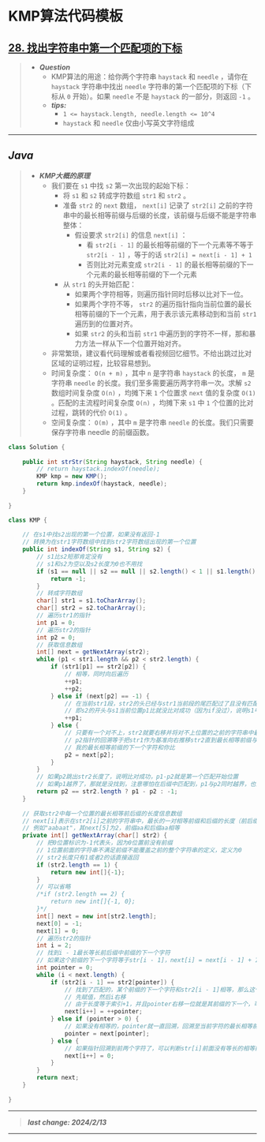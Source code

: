 # KMP算法代码模板

## [28. 找出字符串中第一个匹配项的下标](https://leetcode.cn/problems/find-the-index-of-the-first-occurrence-in-a-string/)

> - ***Question***
>   - KMP算法的用途：给你两个字符串 `haystack` 和 `needle` ，请你在 `haystack` 字符串中找出 `needle` 字符串的第一个匹配项的下标（下标从 `0` 开始）。如果 `needle` 不是 `haystack` 的一部分，则返回 `-1` 。
>   - ***tips:***
>     - `1 <= haystack.length, needle.length <= 10^4`
>     - `haystack` 和 `needle` 仅由小写英文字符组成

---

## *Java*

> - ***KMP大概的原理***
>   - 我们要在 `s1` 中找 `s2` 第一次出现的起始下标：
>     - 将 `s1` 和 `s2` 转成字符数组 `str1` 和 `str2` 。
>     - 准备 `str2` 的 `next` 数组， `next[i]` 记录了 `str2[i]` 之前的字符串中的最长相等前缀与后缀的长度，该前缀与后缀不能是字符串整体：
>       - 假设要求 `str2[i]` 的信息 `next[i]` ：
>         - 看 `str2[i - 1]` 的最长相等前缀的下一个元素等不等于 `str2[i - 1]` ，等于的话 `str2[i] = next[i - 1] + 1`
>         - 否则比对元素变成 `str2[i - 1]` 的最长相等前缀的下一个元素的最长相等前缀的下一个元素
>     - 从 `str1` 的头开始匹配：
>       - 如果两个字符相等，则遍历指针同时后移以比对下一位。
>       - 如果两个字符不等， `str2` 的遍历指针指向当前位置的最长相等前缀的下一个元素，用于表示该元素移动到和当前 `str1` 遍历到的位置对齐。
>       - 如果 `str2` 的头和当前 `str1` 中遍历到的字符不一样，那和暴力方法一样从下一个位置开始对齐。
>   - 非常繁琐，建议看代码理解或者看视频回忆细节。不给出跳过比对区域的证明过程，比较容易想到。
>   - 时间复杂度： `O(n + m)` ，其中 `n` 是字符串 `haystack` 的长度， `m` 是字符串 `needle` 的长度。我们至多需要遍历两字符串一次。求解 `s2` 数组时间复杂度 `O(n)` ，均摊下来  `1` 个位置求 `next` 值的复杂度 `O(1)` 。匹配的主流程时间复杂度 `O(n)` ，均摊下来 `s1` 中 `1` 个位置的比对过程，跳转的代价 `O(1)` 。
>   - 空间复杂度： `O(m)` ，其中 `m` 是字符串 `needle` 的长度。我们只需要保存字符串 needle 的前缀函数。

```java
class Solution {
    
    public int strStr(String haystack, String needle) {
        // return haystack.indexOf(needle);
        KMP kmp = new KMP();
        return kmp.indexOf(haystack, needle);
    }
    
}

class KMP {
    
    // 在s1中找s2出现的第一个位置，如果没有返回-1
    // 转换为在str1字符数组中找到str2字符数组出现的第一个位置
    public int indexOf(String s1, String s2) {
        // s1比s2短那肯定没有
        // s1和s2为空以及s2长度为0也不用找
        if (s1 == null || s2 == null || s2.length() < 1 || s1.length() < s2.length()) {
            return -1;
        }
        // 转成字符数组
        char[] str1 = s1.toCharArray();
        char[] str2 = s2.toCharArray();
        // 遍历str1的指针
        int p1 = 0;
        // 遍历str2的指针
        int p2 = 0;
        // 获取信息数组
        int[] next = getNextArray(str2);
        while (p1 < str1.length && p2 < str2.length) {
            if (str1[p1] == str2[p2]) {
                // 相等，同时向后遍历
                ++p1;
                ++p2;
            } else if (next[p2] == -1) {
                // 在当前str1段，str2的头已经与str1当前段的尾匹配过了且没有匹配上，str1应该拿下一个段来匹配str2
                // 即s2的开头与s1当前位置p1比就没比对成功（因为if没过），说明s1中的s2一定不以当前p1位置开头，直接从下一个位置开始匹配，和暴力法一样
                ++p1;
            } else {
                // 只要有一个对不上，str2就要右移并将对不上位置的之前的字符串中最长前后缀中前缀的下一个字符对准str1中对不上的那个字符
                // p2指针的回溯等于把str1作为基准向右推移str2直到最长相等前缀与当前p1对齐的过程
                // 我的最长相等前缀的下一个字符和你比
                p2 = next[p2];
            }
        }
        // 如果p2跳出str2长度了，说明比对成功，p1-p2就是第一个匹配开始位置
        // 如果p1越界了，那就是没找到，注意哪怕在后缀中匹配到，p1与p2同时越界，也会判断p2==str2.length
        return p2 == str2.length ? p1 - p2 : -1;
    }
    
    // 获取str2中每一个位置的最长相等前后缀的长度信息数组
    // next[i]表示在str2[i]之前的字符串中，最长的一对相等前缀和后缀的长度（前后缀不能包括前面的字符串整体）
    // 例如"aabaat"，其next[5]为2，前缀aa和后缀aa相等
    private int[] getNextArray(char[] str2) {
        // 把0位置标识为-1代表头，因为0位置前没有前缀
        // 1位置前面的字符串不满足前缀不能覆盖之前的整个字符串的定义，定义为0
        // str2长度只有1或者2的话直接返回
        if (str2.length == 1) {
            return new int[]{-1};
        }
        // 可以省略
        /*if (str2.length == 2) {
            return new int[]{-1, 0};
        }*/
        int[] next = new int[str2.length];
        next[0] = -1;
        next[1] = 0;
        // 遍历str2的指针
        int i = 2;
        // 找到i - 1最长等长前后缀中前缀的下一个字符
        // 如果这个前缀的下一个字符等于str[i - 1]，next[i] = next[i - 1] + 1
        int pointer = 0;
        while (i < next.length) {
            if (str2[i - 1] == str2[pointer]) {
                // 找到了匹配的，某个前缀的下一个字符和str2[i - 1]相等，那么这个前缀的长度+1就是str2[i]的最长相等前后缀长度
                // 先赋值，然后i右移
                // 由于长度等于索引+1，并且pointer右移一位就是其前缀的下一个，可以在计算next[i + 1]时被利用，所以++pointer
                next[i++] = ++pointer;
            } else if (pointer > 0) {
                // 如果没有相等的，pointer就一直回溯，回溯至当前字符的最长相等前后缀中前缀的下一个字符
                pointer = next[pointer];
            } else {
                // 如果指针回溯到前两个字符了，可以判断str[i]前面没有等长的相等前缀和后缀
                next[i++] = 0;
            }
        }
        return next;
    }
    
}
```

---

> ***last change: 2024/2/13***

---
